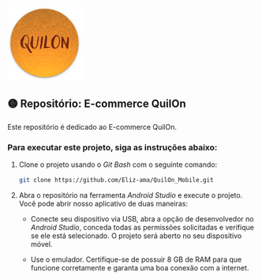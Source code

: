 <img src="img/quilon.png" width="150" height="150">

## 🟡 Repositório: E-commerce QuilOn


Este repositório é dedicado ao E-commerce QuilOn.


### Para executar este projeto, siga as instruções abaixo:


1. Clone o projeto usando o *Git Bash* com o seguinte comando:

    ```bash
    git clone https://github.com/Eliz-ama/QuilOn_Mobile.git
    ```


2. Abra o repositório na ferramenta *Android Studio* e execute o projeto. Você pode abrir nosso aplicativo de duas maneiras:

    - Conecte seu dispositivo via USB, abra a opção de desenvolvedor no *Android Studio*, conceda todas as permissões solicitadas e verifique se ele está selecionado. O projeto será aberto no seu dispositivo móvel.


    - Use o emulador. Certifique-se de possuir 8 GB de RAM para que funcione corretamente e garanta uma boa conexão com a internet.
